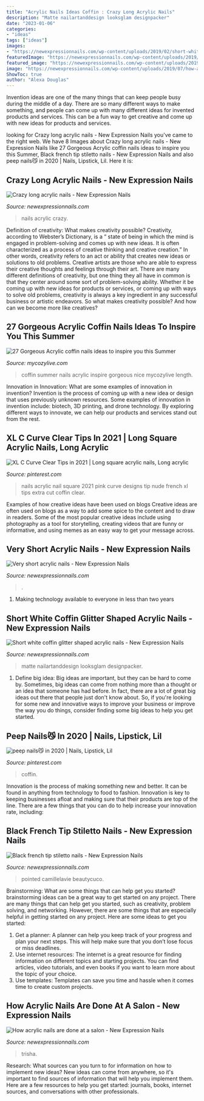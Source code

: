 ```yaml
---
title: "Acrylic Nails Ideas Coffin : Crazy Long Acrylic Nails"
description: "Matte nailartanddesign looksglam designpacker"
date: "2023-01-06"
categories:
- "ideas"
tags: ["ideas"]
images:
- "https://newexpressionnails.com/wp-content/uploads/2019/02/short-white-coffin-glitter-shaped-acrylic-nails-1.jpg"
featuredImage: "https://newexpressionnails.com/wp-content/uploads/2019/02/crazy-long-acrylic-nails-1.jpg"
featured_image: "https://newexpressionnails.com/wp-content/uploads/2019/08/black-french-tip-stiletto-nails-1.jpg"
image: "https://newexpressionnails.com/wp-content/uploads/2019/07/how-acrylic-nails-are-done-at-a-salon-1.jpg"
ShowToc: true
author: "Alexa Douglas"
---
```



Invention ideas are one of the many things that can keep people busy during the middle of a day. There are so many different ways to make something, and people can come up with many different ideas for invented products and services. This can be a fun way to get creative and come up with new ideas for products and services.

	

		
looking for Crazy long acrylic nails - New Expression Nails you've came to the right web. We have 8 Images about Crazy long acrylic nails - New Expression Nails like 27 Gorgeous Acrylic coffin nails ideas to inspire you this Summer, Black french tip stiletto nails - New Expression Nails and also peep nails😼 in 2020 | Nails, Lipstick, Lil. Here it is:
		
    
## Crazy Long Acrylic Nails - New Expression Nails

<img loading=lazy src="https://newexpressionnails.com/wp-content/uploads/2019/02/crazy-long-acrylic-nails-1.jpg" onerror="this.onerror=null;this.src='https://tse4.mm.bing.net/th?id=OIP.YGz8hHDwb1t8BybjEr51KgHaJ3&amp;pid=15.1';" alt="Crazy long acrylic nails - New Expression Nails">

_Source: newexpressionnails.com_

>nails acrylic crazy. 

	

Definition of creativity: What makes creativity possible?
Creativity, according to Webster’s Dictionary, is a “ state of being in which the mind is engaged in problem-solving and comes up with new ideas. It is often characterized as a process of creative thinking and creative creation.” In other words, creativity refers to an act or ability that creates new ideas or solutions to old problems. Creative artists are those who are able to express their creative thoughts and feelings through their art.
There are many different definitions of creativity, but one thing they all have in common is that they center around some sort of problem-solving ability. Whether it be coming up with new ideas for products or services, or coming up with ways to solve old problems, creativity is always a key ingredient in any successful business or artistic endeavors. So what makes creativity possible? And how can we become more like creatives?

    
## 27 Gorgeous Acrylic Coffin Nails Ideas To Inspire You This Summer

<img loading=lazy src="https://mycozylive.com/wp-content/uploads/2020/06/11-5.jpg" onerror="this.onerror=null;this.src='https://tse3.mm.bing.net/th?id=OIP.fGk4AjtcJYe8QuuH2uUEsgHaLH&amp;pid=15.1';" alt="27 Gorgeous Acrylic coffin nails ideas to inspire you this Summer">

_Source: mycozylive.com_

>coffin summer nails acrylic inspire gorgeous nice mycozylive length. 

	

Innovation in Innovation: What are some examples of innovation in invention?
Invention is the process of coming up with a new idea or design that uses previously unknown resources. Some examples of innovation in invention include: biotech, 3D printing, and drone technology. By exploring different ways to innovate, we can help our products and services stand out from the rest.

    
## XL C Curve Clear Tips In 2021 | Long Square Acrylic Nails, Long Acrylic

<img loading=lazy src="https://i.pinimg.com/736x/bf/cd/54/bfcd54b54cd8bd24c88b113608f71172.jpg" onerror="this.onerror=null;this.src='https://tse3.mm.bing.net/th?id=OIP.b0p4YkgR7ftNC8xguribFQHaNK&amp;pid=15.1';" alt="XL C Curve Clear Tips in 2021 | Long square acrylic nails, Long acrylic">

_Source: pinterest.com_

>nails acrylic nail square 2021 pink curve designs tip nude french xl tips extra cut coffin clear. 

	

Examples of how creative ideas have been used on blogs
Creative ideas are often used on blogs as a way to add some spice to the content and to draw in readers. Some of the most popular creative ideas include using photography as a tool for storytelling, creating videos that are funny or informative, and using memes as an easy way to get your message across.

    
## Very Short Acrylic Nails - New Expression Nails

<img loading=lazy src="https://newexpressionnails.com/wp-content/uploads/2019/02/very-short-acrylic-nails-1.jpg" onerror="this.onerror=null;this.src='https://tse1.mm.bing.net/th?id=OIP.QeZ9ihZJVnPSQMvzRanpvwHaJ3&amp;pid=15.1';" alt="Very short acrylic nails - New Expression Nails">

_Source: newexpressionnails.com_

>. 

	

1. Making technology available to everyone in less than two years 

    
## Short White Coffin Glitter Shaped Acrylic Nails - New Expression Nails

<img loading=lazy src="https://newexpressionnails.com/wp-content/uploads/2019/02/short-white-coffin-glitter-shaped-acrylic-nails-1.jpg" onerror="this.onerror=null;this.src='https://tse4.mm.bing.net/th?id=OIP.VowKyt01c6lKblhc_nBVwwHaJ4&amp;pid=15.1';" alt="Short white coffin glitter shaped acrylic nails - New Expression Nails">

_Source: newexpressionnails.com_

>matte nailartanddesign looksglam designpacker. 

	

1. Define big idea:
Big ideas are important, but they can be hard to come by. Sometimes, big ideas can come from nothing more than a thought or an idea that someone has had before. In fact, there are a lot of great big ideas out there that people just don't know about. So, if you're looking for some new and innovative ways to improve your business or improve the way you do things, consider finding some big ideas to help you get started.

    
## Peep Nails😼 In 2020 | Nails, Lipstick, Lil

<img loading=lazy src="https://i.pinimg.com/736x/c2/57/03/c25703fb288bae692500a20f89effb27.jpg" onerror="this.onerror=null;this.src='https://tse3.mm.bing.net/th?id=OIP.6QPdXZT8DKDa_l1cD3_hiAHaLN&amp;pid=15.1';" alt="peep nails😼 in 2020 | Nails, Lipstick, Lil">

_Source: pinterest.com_

>coffin. 

	

Innovation is the process of making something new and better. It can be found in anything from technology to food to fashion. Innovation is key to keeping businesses afloat and making sure that their products are top of the line. There are a few things that you can do to help increase your innovation rate, including:

    
## Black French Tip Stiletto Nails - New Expression Nails

<img loading=lazy src="https://newexpressionnails.com/wp-content/uploads/2019/08/black-french-tip-stiletto-nails-1.jpg" onerror="this.onerror=null;this.src='https://tse4.mm.bing.net/th?id=OIP.BO9YZSK2Xmv1DHZfQERkjAHaJ6&amp;pid=15.1';" alt="Black french tip stiletto nails - New Expression Nails">

_Source: newexpressionnails.com_

>pointed camillelavie beautycuco. 

	

Brainstorming: What are some things that can help get you started?
brainstorming ideas can be a great way to get started on any project. There are many things that can help get you started, such as creativity, problem solving, and networking. However, there are some things that are especially helpful in getting started on any project. Here are some ideas to get you started:  
1. Get a planner: A planner can help you keep track of your progress and plan your next steps. This will help make sure that you don’t lose focus or miss deadlines. 
2. Use internet resources: The internet is a great resource for finding information on different topics and starting projects. You can find articles, video tutorials, and even books if you want to learn more about the topic of your choice. 
3. Use templates: Templates can save you time and hassle when it comes time to create custom projects.

    
## How Acrylic Nails Are Done At A Salon - New Expression Nails

<img loading=lazy src="https://newexpressionnails.com/wp-content/uploads/2019/07/how-acrylic-nails-are-done-at-a-salon-1.jpg" onerror="this.onerror=null;this.src='https://tse3.mm.bing.net/th?id=OIP.oinzIvihLanF-KOr6yfh7QHaJ4&amp;pid=15.1';" alt="How acrylic nails are done at a salon - New Expression Nails">

_Source: newexpressionnails.com_

>trisha. 

	

Research: What sources can you turn to for information on how to implement new ideas?
New ideas can come from anywhere, so it's important to find sources of information that will help you implement them. Here are a few resources to help you get started: journals, books, internet sources, and conversations with other professionals.

